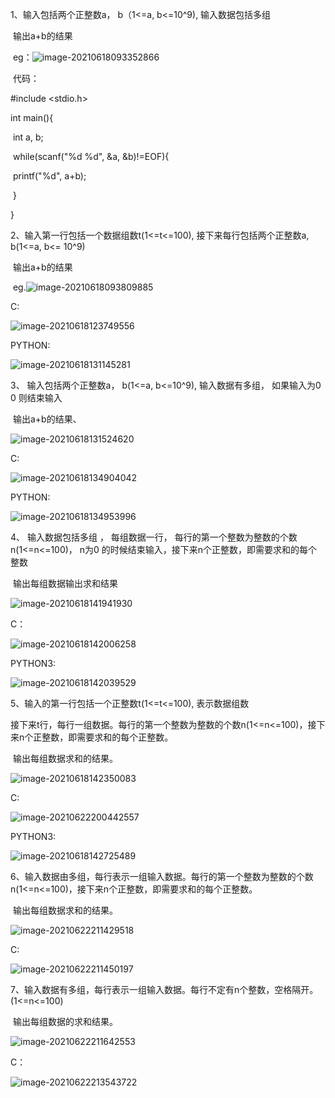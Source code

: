 1、输入包括两个正整数a， b（1<=a, b<=10^9), 输入数据包括多组

​	  输出a+b的结果

​	eg：![image-20210618093352866](C:\Users\段新宇\AppData\Roaming\Typora\typora-user-images\image-20210618093352866.png)

​	代码：

#include <stdio.h>

int main(){

​	int a, b;

​	while(scanf("%d %d", &a, &b)!=EOF){

​		printf("%d", a+b);

​	}

}



2、输入第一行包括一个数据组数t(1<=t<=100), 接下来每行包括两个正整数a, b(1<=a, b<= 10^9)

​	   输出a+b的结果

​	eg.![image-20210618093809885](C:\Users\段新宇\AppData\Roaming\Typora\typora-user-images\image-20210618093809885.png)

C:

![image-20210618123749556](C:\Users\段新宇\AppData\Roaming\Typora\typora-user-images\image-20210618123749556.png)

PYTHON:

![image-20210618131145281](C:\Users\段新宇\AppData\Roaming\Typora\typora-user-images\image-20210618131145281.png)

3、 输入包括两个正整数a， b(1<=a, b<=10^9), 输入数据有多组， 如果输入为0 0 则结束输入

​		输出a+b的结果、

![image-20210618131524620](C:\Users\段新宇\AppData\Roaming\Typora\typora-user-images\image-20210618131524620.png)

C:

![image-20210618134904042](C:\Users\段新宇\AppData\Roaming\Typora\typora-user-images\image-20210618134904042.png)

PYTHON:

![image-20210618134953996](C:\Users\段新宇\AppData\Roaming\Typora\typora-user-images\image-20210618134953996.png)

4、 输入数据包括多组 ， 每组数据一行， 每行的第一个整数为整数的个数n(1<=n<=100)， n为0 的时候结束输入，接下来n个正整数，即需要求和的每个整数

​		输出每组数据输出求和结果

![image-20210618141941930](C:\Users\段新宇\AppData\Roaming\Typora\typora-user-images\image-20210618141941930.png)

C：

![image-20210618142006258](C:\Users\段新宇\AppData\Roaming\Typora\typora-user-images\image-20210618142006258.png)

PYTHON3:

![image-20210618142039529](C:\Users\段新宇\AppData\Roaming\Typora\typora-user-images\image-20210618142039529.png)

5、输入的第一行包括一个正整数t(1<=t<=100), 表示数据组数

接下来t行，每行一组数据。每行的第一个整数为整数的个数n(1<=n<=100)，接下来n个正整数，即需要求和的每个正整数。

​		输出每组数据求和的结果。

![image-20210618142350083](C:\Users\段新宇\AppData\Roaming\Typora\typora-user-images\image-20210618142350083.png)

C:

![image-20210622200442557](C:\Users\段新宇\AppData\Roaming\Typora\typora-user-images\image-20210622200442557.png)

PYTHON3:

![image-20210618142725489](C:\Users\段新宇\AppData\Roaming\Typora\typora-user-images\image-20210618142725489.png)



6、输入数据由多组，每行表示一组输入数据。每行的第一个整数为整数的个数n(1<=n<=100)，接下来n个正整数，即需要求和的每个正整数。

​		输出每组数据求和的结果。

![image-20210622211429518](C:\Users\段新宇\AppData\Roaming\Typora\typora-user-images\image-20210622211429518.png)

C:

![image-20210622211450197](C:\Users\段新宇\AppData\Roaming\Typora\typora-user-images\image-20210622211450197.png)



7、输入数据有多组，每行表示一组输入数据。每行不定有n个整数，空格隔开。(1<=n<=100)

​	   输出每组数据的求和结果。

![image-20210622211642553](C:\Users\段新宇\AppData\Roaming\Typora\typora-user-images\image-20210622211642553.png)

C：

![image-20210622213543722](C:\Users\段新宇\AppData\Roaming\Typora\typora-user-images\image-20210622213543722.png)
